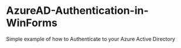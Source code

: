 # AzureAD-Authentication-in-WinForms
Simple example of how to Authenticate to your Azure Active Directory 
